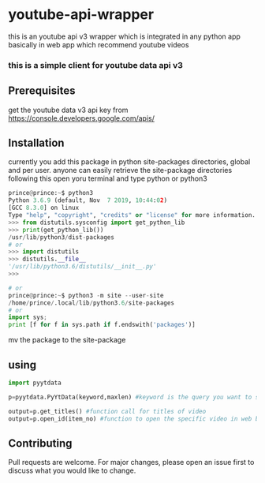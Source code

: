 # youtube-api-wrapper
this is an youtube api v3 wrapper which is integrated in any python app basically in web app which recommend youtube videos
### this is a simple client for youtube data api v3 
## Prerequisites
get the youtube data v3 api key from https://console.developers.google.com/apis/
## Installation
currently you add this package in python site-packages directories, global and per user.
anyone can easily retrieve the  site-package directories following this
open yoru terminal and type python or python3
```python
prince@prince:~$ python3
Python 3.6.9 (default, Nov  7 2019, 10:44:02) 
[GCC 8.3.0] on linux
Type "help", "copyright", "credits" or "license" for more information.
>>> from distutils.sysconfig import get_python_lib
>>> print(get_python_lib())
/usr/lib/python3/dist-packages
# or
>>> import distutils
>>> distutils.__file__
'/usr/lib/python3.6/distutils/__init__.py'
>>> 

# or
prince@prince:~$ python3 -m site --user-site
/home/prince/.local/lib/python3.6/site-packages
# or
import sys; 
print [f for f in sys.path if f.endswith('packages')]
```
mv the package to the site-package

## using
```python
import pyytdata

p=pyytdata.PyYtData(keyword,maxlen) #keyword is the query you want to search from youtube data api and maxlen is no. of response you want

output=p.get_titles() #function call for titles of video
output=p.open_id(item_no) #function to open the specific video in web browser 

```


## Contributing
Pull requests are welcome. For major changes, please open an issue first to discuss what you would like to change.
